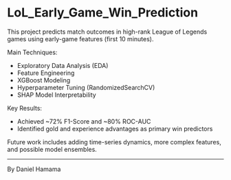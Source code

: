 # LoL_Early_Game_Win_Prediction

This project predicts match outcomes in high-rank League of Legends games using early-game features (first 10 minutes).

Main Techniques:
- Exploratory Data Analysis (EDA)
- Feature Engineering
- XGBoost Modeling
- Hyperparameter Tuning (RandomizedSearchCV)
- SHAP Model Interpretability

Key Results:
- Achieved ~72% F1-Score and ~80% ROC-AUC
- Identified gold and experience advantages as primary win predictors

Future work includes adding time-series dynamics, more complex features, and possible model ensembles.

---

By Daniel Hamama
